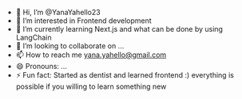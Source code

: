 - 👋 Hi, I’m @YanaYahello23
- 👀 I’m interested in Frontend development
- 🌱 I’m currently learning Next.js and what can be done by using LangChain
- 💞️ I’m looking to collaborate on ...
- 📫 How to reach me yana.yahello@gmail.com
- 😄 Pronouns: ...
- ⚡ Fun fact: Started as dentist and learned frontend :) everything is possible if you willing to learn something new 

<!---
YanaYahello23/YanaYahello23 is a ✨ special ✨ repository because its `README.md` (this file) appears on your GitHub profile.
You can click the Preview link to take a look at your changes.
--->
